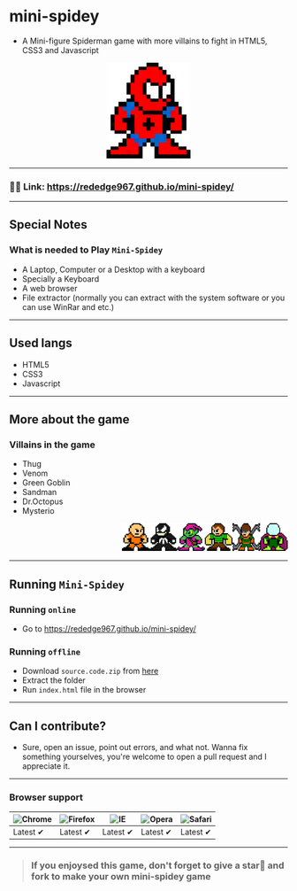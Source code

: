 # mini-spidey
- A Mini-figure Spiderman game with more villains to fight in HTML5, CSS3 and Javascript
<p align="center">
  <img src="/images/standing.png" height="30%" width="30%">
</p>

---
### 🔗🔗 Link: https://rededge967.github.io/mini-spidey/
---
## Special Notes
### What is needed to Play `Mini-Spidey`
- A Laptop, Computer or a Desktop with a keyboard
- Specially a Keyboard
- A web browser
- File extractor (normally you can extract with the system software or you can use WinRar and etc.)
---
## Used langs
- HTML5
- CSS3
- Javascript
---
## More about the game
### Villains in the game
- Thug
- Venom
- Green Goblin
- Sandman
- Dr.Octopus
- Mysterio

<p align="right">
  <img src="/images/thug.png" height="50" width="50"><img src="/images/venom-original.png" height="50" width="50"><img src="/images/goblin.png" height="50" width="50"><img src="/images/sandman.png" height="50" width="50"><img src="/images/doctor-octopus.png" height="50" width="50"><img src="/images/mysterio.png" height="50" width="50"></p>

-----------
## Running `Mini-Spidey`
### Running `online`
- Go to https://rededge967.github.io/mini-spidey/
### Running `offline`
- Download `source.code.zip` from [here](https://github.com/RedEdge967/mini-spidey/releases)
- Extract the folder
- Run `index.html` file in the browser
---
## Can I contribute?
- Sure, open an issue, point out errors, and what not. Wanna fix something yourselves, you're welcome to open a pull request and I appreciate it.
---
### Browser support
![Chrome](https://raw.githubusercontent.com/alrra/browser-logos/master/src/chrome/chrome_48x48.png) | ![Firefox](https://raw.githubusercontent.com/alrra/browser-logos/master/src/firefox/firefox_48x48.png) | ![IE](https://raw.githubusercontent.com/alrra/browser-logos/master/src/edge/edge_48x48.png) | ![Opera](https://raw.githubusercontent.com/alrra/browser-logos/master/src/opera/opera_48x48.png) | ![Safari](https://raw.githubusercontent.com/alrra/browser-logos/master/src/safari/safari_48x48.png)
--- | --- | --- | --- | --- |
Latest ✔ | Latest ✔ | Latest ✔ | Latest ✔ | Latest ✔ |
---
> ### If you enjoysed this game, don't forget to give a star🌟 and fork to make your own mini-spidey game
